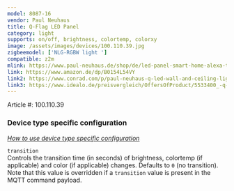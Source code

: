 ```yaml
---
model: 8087-16
vendor: Paul Neuhaus 
title: Q-Flag LED Panel 
category: light
supports: on/off, brightness, colortemp, colorxy
image: /assets/images/devices/100.110.39.jpg
zigbeemodel: ['NLG-RGBW light ']
compatible: z2m
mlink: https://www.paul-neuhaus.de/shop/de/led-panel-smart-home-alexa-tauglich-100-110-39.html
link: https://www.amazon.de/dp/B0154L54VY
link2: https://www.conrad.com/p/paul-neuhaus-q-led-wall-and-ceiling-light-q-flag-built-in-led-30-w-warm-white-rgb-1389103
link3: https://www.idealo.de/preisvergleich/OffersOfProduct/5533400_-q-flag-led-panel-30w-100-110-39-paul-neuhaus.html
---
```

Article #: 100.110.39 
### Device type specific configuration
*[How to use device type specific configuration](https://www.zigbee2mqtt.io/information/configuration)*

`transition`   
Controls the transition time (in seconds) of brightness, colortemp (if applicable) and color (if applicable) changes. Defaults to `0` (no transition).
Note that this value is overridden if a `transition` value is present in the MQTT command payload. 
